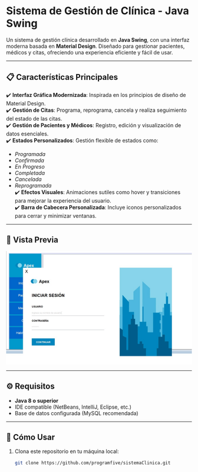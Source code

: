 # Sistema de Gestión de Clínica - Java Swing  

Un sistema de gestión clínica desarrollado en **Java Swing**, con una interfaz moderna basada en **Material Design**. Diseñado para gestionar pacientes, médicos y citas, ofreciendo una experiencia eficiente y fácil de usar.  

---

## 📋 Características Principales  

✔️ **Interfaz Gráfica Modernizada**: Inspirada en los principios de diseño de Material Design.  
✔️ **Gestión de Citas**: Programa, reprograma, cancela y realiza seguimiento del estado de las citas.  
✔️ **Gestión de Pacientes y Médicos**: Registro, edición y visualización de datos esenciales.  
✔️ **Estados Personalizados**: Gestión flexible de estados como:  
   - *Programada*  
   - *Confirmada*  
   - *En Progreso*  
   - *Completada*  
   - *Cancelada*  
   - *Reprogramada*  
✔️ **Efectos Visuales**: Animaciones sutiles como hover y transiciones para mejorar la experiencia del usuario.  
✔️ **Barra de Cabecera Personalizada**: Incluye iconos personalizados para cerrar y minimizar ventanas.  

---

## 🌟 Vista Previa  

<p align="center">
  <kbd>
    <img src="./images/readme.jpg" alt="Vista previa del sistema">
  </kbd>
</p>

---

## ⚙️ Requisitos  

- **Java 8 o superior**  
- IDE compatible (NetBeans, IntelliJ, Eclipse, etc.)  
- Base de datos configurada (MySQL recomendada)  

---

## 🚀 Cómo Usar  

1. Clona este repositorio en tu máquina local:  
   ```bash
   git clone https://github.com/programfive/sistemaClinica.git
